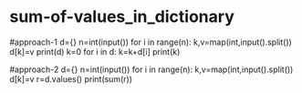 # sum-of-values_in_dictionary
#approach-1
d={}
n=int(input())
for i in range(n):
  k,v=map(int,input().split())
  d[k]=v
print(d)
k=0
for i in d:
  k=k+d[i]
print(k)

#approach-2
d={}
n=int(input())
for i in range(n):
  k,v=map(int,input().split())
  d[k]=v
r=d.values()
print(sum(r))
